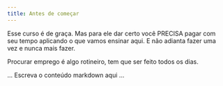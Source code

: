```yaml
---
title: Antes de começar
---
```


Esse curso é de graça. Mas para ele dar certo você PRECISA pagar com seu tempo aplicando o que vamos ensinar aqui.
E não adianta fazer uma vez e nunca mais fazer.

Procurar emprego é algo rotineiro, tem que ser feito todos os dias.

... Escreva o conteúdo markdown aqui ...